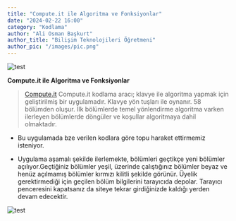 ```yaml
---
title: "Compute.it ile Algoritma ve Fonksiyonlar"
date: "2024-02-22 16:00"
category: "Kodlama"
author: "Ali Osman Başkurt"
author_title: "Bilişim Teknolojileri Öğretmeni"
author_pic: "/images/pic.png"
---
```


![test](/images/compute-it.png)

**Compute.it ile Algoritma ve Fonksiyonlar**

> [Compute.it](https://compute-it.toxicode.fr) Compute.it kodlama aracı; klavye ile algoritma yapmak için geliştirilmiş bir uygulamadır. Klavye yön tuşları ile oynanır. 58 bölümden oluşur. İlk bölümlerde temel yönlendirme algoritma varken ilerleyen bölümlerde döngüler ve koşullar algoritmaya dahil
> olmaktadır.

- Bu uygulamada bze verilen kodlara göre topu haraket ettirmemiz isteniyor.

- Uygulama aşamalı şekilde ilerlemekte, bölümleri geçtikçe yeni bölümler açılıyor.Geçtiğiniz bölümler yeşil, üzerinde çalıştığınız bölümler beyaz ve henüz açılmamış bölümler kırmızı kilitli şekilde görünür. Üyelik gerektirmediği için geçilen bölüm bilgilerini tarayıcıda depolar. Tarayıcı penceresini kapatsanız da siteye tekrar girdiğinizde kaldığı yerden devam edecektir.

![test](/images/compute2.png)
